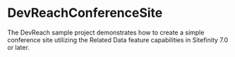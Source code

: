 DevReachConferenceSite
======================

The DevReach sample project demonstrates how to create a simple conference site utilizing the Related Data feature capabilities in Sitefinity 7.0 or later.
